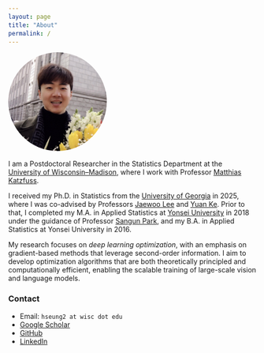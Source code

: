 ```yaml
---
layout: page
title: "About"
permalink: /
---
```


<img src="assets/images/Profile.jpg" alt="Hyunseok Seung" style="width:200px; border-radius:50%;">



I am a Postdoctoral Researcher in the Statistics Department at the [University of Wisconsin–Madison](https://stat.wisc.edu/), where I work with 
Professor [Matthias Katzfuss](https://sites.google.com/view/katzfuss/home?authuser=0).

I received my Ph.D. in Statistics from the [University of Georgia](https://stat.uga.edu/) in 2025, where I was co-advised by 
Professors [Jaewoo Lee](https://www.ai.uga.edu/directory/people/jaewoo-lee) and [Yuan Ke](https://yuan-ke.github.io/). 
Prior to that, I completed my M.A. in Applied Statistics at [Yonsei University](https://devcms.yonsei.ac.kr/stat_en/index.do) in 2018 
under the guidance of Professor [Sangun Park](https://devcms.yonsei.ac.kr/faculty/name_search.do?mode=view&userId=CmRXJlwS0DJ2cQUfMSCViw%3D%3D&sosokcd=0000203), 
and my B.A. in Applied Statistics at Yonsei University in 2016.

My research focuses on *deep learning optimization*, with an emphasis on gradient-based methods that leverage second-order information. 
I aim to develop optimization algorithms that are both theoretically principled and computationally efficient, enabling the scalable training of large-scale vision and language models.


### Contact
- Email: `hseung2 at wisc dot edu`
- [Google Scholar](https://scholar.google.com/citations?user=qgzaJCcAAAAJ&hl=en)
- [GitHub](https://github.com/hseung88)
- [LinkedIn](https://www.linkedin.com/in/hseung/)